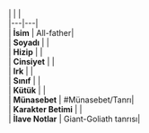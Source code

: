 |  |  |<br>|---|---|<br>| **İsim** | All-father|<br>| **Soyadı** | |<br>| **Hizip** | |<br>| **Cinsiyet** | |<br>| **Irk** | |<br>| **Sınıf** | |<br>| **Kütük** | |<br>| **Münasebet** | #Münasebet/Tanrı|<br>| **Karakter Betimi** | |<br>| **İlave Notlar** | Giant-Goliath tanrısı|<br>